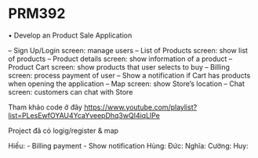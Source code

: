 # PRM392
• Develop an Product Sale Application

– Sign Up/Login screen: manage users
– List of Products screen: show list of products
– Product details screen: show information of a product
– Product Cart screen: show products that user selects to buy
– Billing screen: process payment of user
– Show a notification if Cart has products when opening the application
– Map screen: show Store’s location
– Chat screen: customers can chat with Store

Tham khảo code ở đây
https://www.youtube.com/playlist?list=PLesEwfOYAU4YcaYveepDhq3wQI4iqLlPe

Project đã có logig/register & map

Hiếu: - Billing payment - Show notification
Hùng:
Đức:
Nghĩa:
Cường:
Huy:
